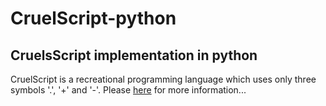# CruelScript-python
## CruelsScript implementation in python

CruelScript is a recreational programming language which uses only three symbols '.', '+' and '-'. Please [here](https://github.com/jason-kills-u/cruelscript/wiki) for more information...

